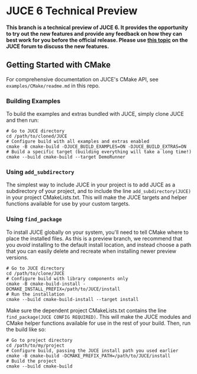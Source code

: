 # JUCE 6 Technical Preview

__This branch is a technical preview of JUCE 6. It provides the opportunity to
try out the new features and provide any feedback on how they can best work for
you before the official release. Please use [this
topic](https://forum.juce.com/t/juce6-technical-preview-branch/38699) on the
JUCE forum to discuss the new features.__

## Getting Started with CMake

For comprehensive documentation on JUCE's CMake API, see
`examples/CMake/readme.md` in this repo.

### Building Examples

To build the examples and extras bundled with JUCE, simply clone JUCE and then
run:

```
# Go to JUCE directory
cd /path/to/cloned/JUCE
# Configure build with all examples and extras enabled
cmake -B cmake-build -DJUCE_BUILD_EXAMPLES=ON -DJUCE_BUILD_EXTRAS=ON
# Build a specific target (building everything will take a long time!)
cmake --build cmake-build --target DemoRunner
```

### Using `add_subdirectory`

The simplest way to include JUCE in your project is to add JUCE as a
subdirectory of your project, and to include the line `add_subdirectory(JUCE)`
in your project CMakeLists.txt. This will make the JUCE targets and helper
functions available for use by your custom targets.

### Using `find_package`

To install JUCE globally on your system, you'll need to tell CMake where to
place the installed files. As this is a preview branch, we recommend that you
*avoid* installing to the default install location, and instead choose a path
that you can easily delete and recreate when installing newer preview versions.

```
# Go to JUCE directory
cd /path/to/clone/JUCE
# Configure build with library components only
cmake -B cmake-build-install -DCMAKE_INSTALL_PREFIX=/path/to/JUCE/install
# Run the installation
cmake --build cmake-build-install --target install
```

Make sure the dependent project CMakeLists.txt contains the line
`find_package(JUCE CONFIG REQUIRED)`. This will make the JUCE modules and CMake
helper functions available for use in the rest of your build. Then, run the
build like so:

```
# Go to project directory
cd /path/to/my/project
# Configure build, passing the JUCE install path you used earlier
cmake -B cmake-build -DCMAKE_PREFIX_PATH=/path/to/JUCE/install
# Build the project
cmake --build cmake-build
```
